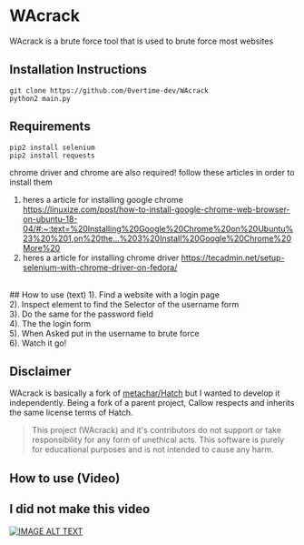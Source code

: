 # WAcrack
WAcrack is a brute force tool that is used to brute force most websites

## Installation Instructions
```
git clone https://github.com/0vertime-dev/WAcrack
python2 main.py
```

## Requirements
```
pip2 install selenium
pip2 install requests
```
chrome driver and chrome are also required!
follow these articles in order to install them 
1. heres a article for installing google chrome 
   https://linuxize.com/post/how-to-install-google-chrome-web-browser-on-ubuntu-18-04/#:~:text=%20Installing%20Google%20Chrome%20on%20Ubuntu%23%20%201,on%20the...%203%20Install%20Google%20Chrome%20More%20
2. heres a article for installing chrome  driver
   https://tecadmin.net/setup-selenium-with-chrome-driver-on-fedora/
<br>
## How to use (text)
1). Find a website with a login page<br>
2). Inspect element to find the Selector of the username form<br>
3). Do the same for the password field<br>
4). The the login form <br>
5). When Asked put in the username to brute force<br>
6). Watch it go!

## Disclaimer

WAcrack is basically a fork of [metachar/Hatch](https://github.com/metachar/Hatch) but I wanted to develop it independently. Being a fork of a parent project, Callow respects and inherits the same license terms of Hatch.

> This project (WAcrack) and it's contributors do not support or take responsibility for any form of unethical acts. This software is purely for educational purposes and is not intended to cause any harm.

## How to use (Video)
## I did not make this video
[![IMAGE ALT TEXT](https://i.ytimg.com/vi/Hd_kQVnajxk/hqdefault.jpg?sqp=-oaymwEZCPYBEIoBSFXyq4qpAwsIARUAAIhCGAFwAQ==&rs=AOn4CLC7N67-Q67WAxMViUrHWJDdnkSM9A)](https://youtu.be/Hd_kQVnajxk "Video Title")

